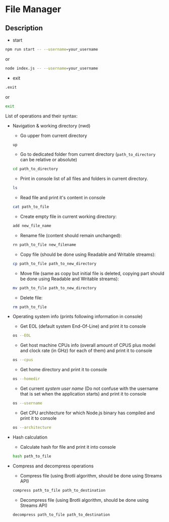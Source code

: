 # File Manager

## Description

- start

```bash
npm run start -- --username=your_username
```
or
```bash
node index.js -- --username=your_username
```

- exit

```bash
.exit
```

or

```bash
exit
```

List of operations and their syntax:

- Navigation & working directory (nwd)

  - Go upper from current directory

  ```bash
  up
  ```

  - Go to dedicated folder from current directory (`path_to_directory` can be relative or absolute)

  ```bash
  cd path_to_directory
  ```

  - Print in console list of all files and folders in current directory.

  ```bash
  ls
  ```

  - Read file and print it's content in console

  ```bash
  cat path_to_file
  ```

  - Create empty file in current working directory:

  ```bash
  add new_file_name
  ```

  - Rename file (content should remain unchanged):

  ```bash
  rn path_to_file new_filename
  ```

  - Copy file (should be done using Readable and Writable streams):

  ```bash
  cp path_to_file path_to_new_directory
  ```

  - Move file (same as copy but initial file is deleted, copying part should be done using Readable and Writable streams):

  ```bash
  mv path_to_file path_to_new_directory
  ```

  - Delete file:

  ```bash
  rm path_to_file
  ```

- Operating system info (prints following information in console)
  - Get EOL (default system End-Of-Line) and print it to console
  ```bash
  os --EOL
  ```
  - Get host machine CPUs info (overall amount of CPUS plus model and clock rate (in GHz) for each of them) and print it to console
  ```bash
  os --cpus
  ```
  - Get home directory and print it to console
  ```bash
  os --homedir
  ```
  - Get current _system user name_ (Do not confuse with the username that is set when the application starts) and print it to console
  ```bash
  os --username
  ```
  - Get CPU architecture for which Node.js binary has compiled and print it to console
  ```bash
  os --architecture
  ```
- Hash calculation
  - Calculate hash for file and print it into console
  ```bash
  hash path_to_file
  ```
- Compress and decompress operations
  - Compress file (using Brotli algorithm, should be done using Streams API)
  ```bash
  compress path_to_file path_to_destination
  ```
  - Decompress file (using Brotli algorithm, should be done using Streams API)
  ```bash
  decompress path_to_file path_to_destination
  ```
